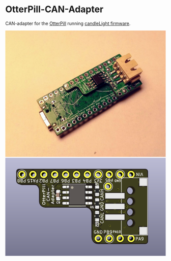 # OtterPill-CAN-Adapter

CAN-adapter for the [OtterPill](https://github.com/Jan--Henrik/OtterPill) running [candleLight firmware](https://github.com/candle-usb/candleLight_fw).

![](photo_2019-12-20_23-03-50.jpg)
![](front.png)
